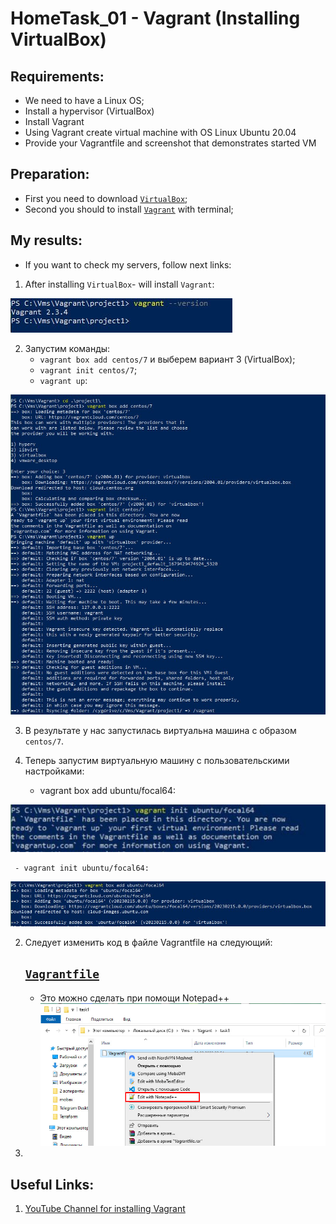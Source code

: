 # HomeTask_01 - Vagrant (Installing VirtualBox)


## Requirements:
 - We need to have a Linux OS;
 - Install a hypervisor (VirtualBox)
 - Install Vagrant
 - Using Vagrant create virtual machine with OS Linux Ubuntu 20.04
 - Provide your Vagrantfile and screenshot that demonstrates started VM
 
## Preparation:
 - First you need to download [`VirtualBox`][1];
 - Second you should to install [`Vagrant`][2] with terminal;
  
## My results:

- If you want to check my servers, follow next links:
  
1. After installing `VirtualBox`- will install `Vagrant`:

![image](https://github.com/body21033/DevOps--Soft-Serve/blob/main/Lab_01/img/10.jpg?raw=true)

2. Запустим команды:
     - `vagrant box add centos/7` и выберем вариант 3 (VirtualBox);
     - `vagrant init centos/7`;
     - `vagrant up`:

![image](https://github.com/body21033/DevOps--Soft-Serve/blob/main/Lab_01/img/11.jpg?raw=true)

3. В результате у нас запустилась виртуальна машина с образом `centos/7`.

1. Теперь запустим виртуальную машину с пользовательскими настройками:
     - vagrant box add ubuntu/focal64:
     
![image](https://github.com/body21033/DevOps--Soft-Serve/blob/main/Lab_01/img/3.jpg?raw=true)

     - vagrant init ubuntu/focal64:
![image](https://github.com/body21033/DevOps--Soft-Serve/blob/main/Lab_01/img/2.jpg?raw=true)

2. Следует изменить код в файле Vagrantfile на следующий:
          
    ## [`Vagrantfile`][4]
   - Это можно сделать при помощи Notepad++
 ![image](https://github.com/body21033/DevOps--Soft-Serve/blob/main/Lab_01/img/12.jpg?raw=true)  
     
4. 

## Useful Links:

1) [YouTube Channel for installing Vagrant][3]

[1]: https://www.virtualbox.org/wiki/Downloads
[2]: https://www.vagrantup.com/Downloads
[3]: https://youtu.be/8TJYZLe7vEc
[4]: https://github.com/body21033/DevOps--Soft-Serve/blob/8c3624221ed6540a9bafd0bce9532dbf9c4d429d/Lab_01/Vagrantfile
